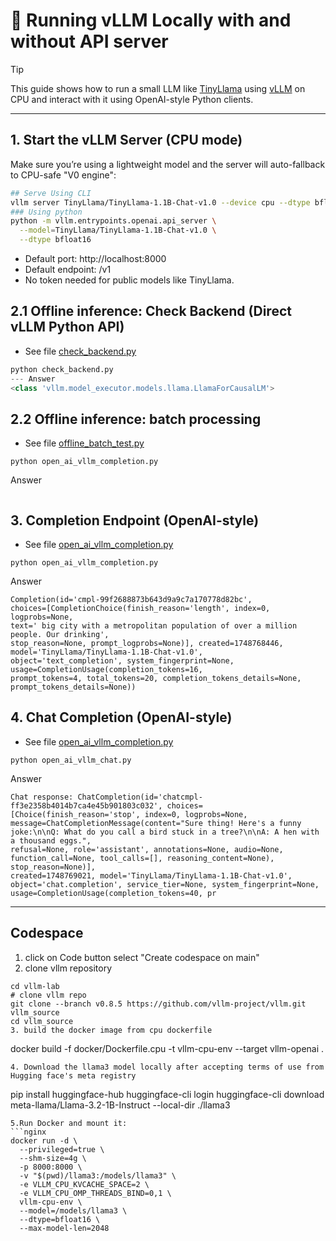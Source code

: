 # 🦙 Running vLLM Locally with and without API server

>[!TIP]
>This guide shows how to run a small LLM like [TinyLlama](https://huggingface.co/TinyLlama/TinyLlama-1.1B-Chat-v1.0) using [vLLM](https://github.com/vllm-project/vllm) on CPU and interact with it using OpenAI-style Python clients.
>
---

## 1. Start the vLLM Server (CPU mode)

Make sure you’re using a lightweight model and the server will auto-fallback to CPU-safe "V0 engine":

```bash
## Serve Using CLI
vllm server TinyLlama/TinyLlama-1.1B-Chat-v1.0 --device cpu --dtype bfloat16
### Using python 
python -m vllm.entrypoints.openai.api_server \
  --model=TinyLlama/TinyLlama-1.1B-Chat-v1.0 \
  --dtype bfloat16
```
- Default port: http://localhost:8000
- Default endpoint: /v1
- No token needed for public models like TinyLlama.

## 2.1 Offline inference: Check Backend (Direct vLLM Python API)
- See file [check_backend.py](./check_backend.py)
```python
python check_backend.py
--- Answer
<class 'vllm.model_executor.models.llama.LlamaForCausalLM'>
```
## 2.2  Offline inference: batch processing 
- See file [offline_batch_test.py](./offline_batch_test.py)
```nginx
python open_ai_vllm_completion.py
```
Answer
```
```
## 3. Completion Endpoint (OpenAI-style)
- See file [open_ai_vllm_completion.py](./open_ai_vllm_completion.py)
```nginx
python open_ai_vllm_completion.py
```
Answer
```nginx
Completion(id='cmpl-99f2688873b643d9a9c7a170778d82bc', 
choices=[CompletionChoice(finish_reason='length', index=0, logprobs=None, 
text=' big city with a metropolitan population of over a million people. Our drinking', 
stop_reason=None, prompt_logprobs=None)], created=1748768446, model='TinyLlama/TinyLlama-1.1B-Chat-v1.0', 
object='text_completion', system_fingerprint=None, usage=CompletionUsage(completion_tokens=16, 
prompt_tokens=4, total_tokens=20, completion_tokens_details=None, prompt_tokens_details=None))
```
## 4. Chat Completion (OpenAI-style)
- See file [open_ai_vllm_completion.py](./open_ai_vllm_chat.py)
```nginx
python open_ai_vllm_chat.py
```
Answer
```nginx
Chat response: ChatCompletion(id='chatcmpl-ff3e2358b4014b7ca4e45b901803c032', choices=[Choice(finish_reason='stop', index=0, logprobs=None, 
message=ChatCompletionMessage(content="Sure thing! Here's a funny joke:\n\nQ: What do you call a bird stuck in a tree?\n\nA: A hen with a thousand eggs.", 
refusal=None, role='assistant', annotations=None, audio=None, function_call=None, tool_calls=[], reasoning_content=None), stop_reason=None)], 
created=1748769021, model='TinyLlama/TinyLlama-1.1B-Chat-v1.0', object='chat.completion', service_tier=None, system_fingerprint=None, 
usage=CompletionUsage(completion_tokens=40, pr
```
---
## Codespace
1. click on Code button select "Create codespace on main"
2. clone vllm repository
```nginx
cd vllm-lab
# clone vllm repo
git clone --branch v0.8.5 https://github.com/vllm-project/vllm.git vllm_source
cd vllm_source
3. build the docker image from cpu dockerfile
```
docker build -f docker/Dockerfile.cpu -t vllm-cpu-env --target vllm-openai .
```
4. Download the llama3 model locally after accepting terms of use from Hugging face's meta registry

```
 pip install huggingface-hub
huggingface-cli login
huggingface-cli download meta-llama/Llama-3.2-1B-Instruct --local-dir ./llama3
```   
5.Run Docker and mount it:
```nginx
docker run -d \
  --privileged=true \
  --shm-size=4g \
  -p 8000:8000 \
  -v "$(pwd)/llama3:/models/llama3" \
  -e VLLM_CPU_KVCACHE_SPACE=2 \
  -e VLLM_CPU_OMP_THREADS_BIND=0,1 \
  vllm-cpu-env \
  --model=/models/llama3 \
  --dtype=bfloat16 \
  --max-model-len=2048
```

